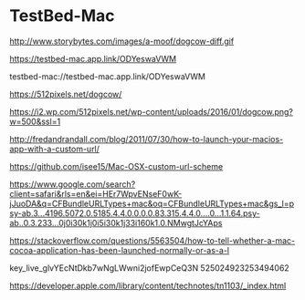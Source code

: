 #  TestBed-Mac

http://www.storybytes.com/images/a-moof/dogcow-diff.gif

https://testbed-mac.app.link/ODYeswaVWM

testbed-mac://testbed-mac.app.link/ODYeswaVWM

https://512pixels.net/dogcow/

https://i2.wp.com/512pixels.net/wp-content/uploads/2016/01/dogcow.png?w=500&ssl=1

http://fredandrandall.com/blog/2011/07/30/how-to-launch-your-macios-app-with-a-custom-url/

https://github.com/isee15/Mac-OSX-custom-url-scheme

https://www.google.com/search?client=safari&rls=en&ei=HEr7WpvENseF0wK-jJuoDA&q=CFBundleURLTypes+mac&oq=CFBundleURLTypes+mac&gs_l=psy-ab.3...4196.5072.0.5185.4.4.0.0.0.0.83.315.4.4.0....0...1.1.64.psy-ab..0.3.233...0j0i30k1j0i5i30k1j33i160k1.0.NMwgtJcYAps

https://stackoverflow.com/questions/5563504/how-to-tell-whether-a-mac-cocoa-application-has-been-launched-normally-or-as-a-l

key_live_glvYEcNtDkb7wNgLWwni2jofEwpCeQ3N
525024923253494062

https://developer.apple.com/library/content/technotes/tn1103/_index.html
